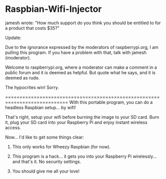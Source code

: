 Raspbian-Wifi-Injector
======================

jamesh wrote:
  "How much support do you think you should be entitled to for a product that costs $35?"

Update:

Due to the ignorance expressed by the moderators of raspberrypi.org, I am pulling this program.  If you have a problem with that, talk with jamesh (moderator).

Welcome to raspberrypi.org, where a moderator can make a comment in a public forum and it is deemed as helpful.  But quote what he says, and it is deemed as rude.

The hypocrites win!  Sorry.

============================================================================
With this portable program, you can do a headless Raspbian setup... by wifi!

That's right, setup your wifi before burning the image to your SD card.  Burn it, plug your SD card into your Raspberry Pi and enjoy instant wireless access.

Now... I'd like to get some things clear:

1) This only works for Wheezy Raspbian (for now).

2) This program is a hack... it gets you into your Raspberry Pi wirelessly... and that's it.  No security settings.

3) You should give me all your love!


